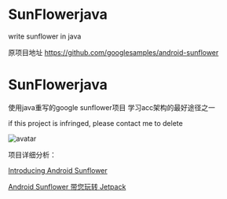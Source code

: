 # SunFlowerjava

write sunflower in java

原项目地址 https://github.com/googlesamples/android-sunflower

# SunFlowerjava

使用java重写的google sunflower项目
学习acc架构的最好途径之一

if this project is infringed, please contact me to delete

![avatar](https://github.com/googlesamples/android-sunflower/blob/master/screenshots/jetpack_donut.png)

项目详细分析：

[Introducing Android Sunflower](https://medium.com/androiddevelopers/introducing-android-sunflower-e421b43fe0c2)

[Android Sunflower 带您玩转 Jetpack](https://mp.weixin.qq.com/s/k-zQVB5EhsKXIR1H3hbGYQ)

